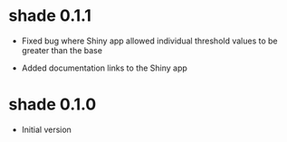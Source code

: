 # shade 0.1.1

* Fixed bug where Shiny app allowed individual threshold values to be greater than the base

* Added documentation links to the Shiny app

# shade 0.1.0

* Initial version
